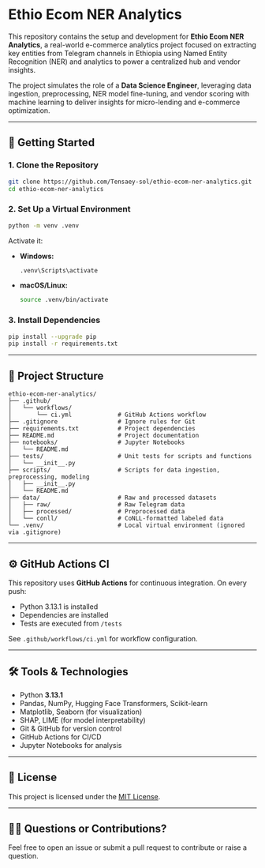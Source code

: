 # Ethio Ecom NER Analytics

This repository contains the setup and development for **Ethio Ecom NER Analytics**, a real-world e-commerce analytics project focused on extracting key entities from Telegram channels in Ethiopia using Named Entity Recognition (NER) and analytics to power a centralized hub and vendor insights.

The project simulates the role of a **Data Science Engineer**, leveraging data ingestion, preprocessing, NER model fine-tuning, and vendor scoring with machine learning to deliver insights for micro-lending and e-commerce optimization.

---

## 🚀 Getting Started

### 1. Clone the Repository

```bash
git clone https://github.com/Tensaey-sol/ethio-ecom-ner-analytics.git
cd ethio-ecom-ner-analytics
```

### 2. Set Up a Virtual Environment

```bash
python -m venv .venv
```

Activate it:

- **Windows:**
  ```bash
  .venv\Scripts\activate
  ```
- **macOS/Linux:**
  ```bash
  source .venv/bin/activate
  ```

### 3. Install Dependencies

```bash
pip install --upgrade pip
pip install -r requirements.txt
```

---

## 📂 Project Structure

```
ethio-ecom-ner-analytics/
├── .github/
│   └── workflows/
│       └── ci.yml             # GitHub Actions workflow
├── .gitignore                 # Ignore rules for Git
├── requirements.txt           # Project dependencies
├── README.md                  # Project documentation
├── notebooks/                 # Jupyter Notebooks
│   └── README.md
├── tests/                     # Unit tests for scripts and functions
│   └── __init__.py
├── scripts/                   # Scripts for data ingestion, preprocessing, modeling
│   ├── __init__.py
│   └── README.md
├── data/                      # Raw and processed datasets
│   ├── raw/                   # Raw Telegram data
│   ├── processed/             # Preprocessed data
│   └── conll/                 # CoNLL-formatted labeled data
└── .venv/                     # Local virtual environment (ignored via .gitignore)
```

---

## ⚙️ GitHub Actions CI

This repository uses **GitHub Actions** for continuous integration. On every push:

- Python 3.13.1 is installed
- Dependencies are installed
- Tests are executed from `/tests`

See `.github/workflows/ci.yml` for workflow configuration.

---

## 🛠 Tools & Technologies

- Python **3.13.1**
- Pandas, NumPy, Hugging Face Transformers, Scikit-learn
- Matplotlib, Seaborn (for visualization)
- SHAP, LIME (for model interpretability)
- Git & GitHub for version control
- GitHub Actions for CI/CD
- Jupyter Notebooks for analysis

---

## 📄 License

This project is licensed under the [MIT License](LICENSE).

---

## 🙋‍♀️ Questions or Contributions?

Feel free to open an issue or submit a pull request to contribute or raise a question.
